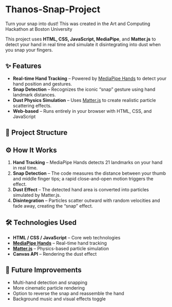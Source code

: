 # Thanos-Snap-Project

Turn your snap into dust!  This was created in the Art and Computing Hackathon at Boston University 

This project uses **HTML, CSS, JavaScript, MediaPipe**, and **Matter.js** to detect your hand in real time and simulate it disintegrating into dust when you snap your fingers.

## ✨ Features

- **Real-time Hand Tracking** – Powered by [MediaPipe Hands](https://developers.google.com/mediapipe/solutions/vision/hand_landmarker) to detect your hand position and gestures.  
- **Snap Detection** – Recognizes the iconic “snap” gesture using hand landmark distances.  
- **Dust Physics Simulation** – Uses [Matter.js](https://brm.io/matter-js/) to create realistic particle scattering effects.  
- **Web-based** – Runs entirely in your browser with HTML, CSS, and JavaScript
## 📂 Project Structure


## ⚙️ How It Works

1. **Hand Tracking** – MediaPipe Hands detects 21 landmarks on your hand in real time.  
2. **Snap Detection** – The code measures the distance between your thumb and middle finger tips; a rapid close-and-open motion triggers the effect.  
3. **Dust Effect** – The detected hand area is converted into particles simulated by Matter.js.  
4. **Disintegration** – Particles scatter outward with random velocities and fade away, creating the “snap” effect.  

## 🛠️ Technologies Used

- **HTML / CSS / JavaScript** – Core web technologies  
- **[MediaPipe Hands](https://developers.google.com/mediapipe/solutions/vision/hand_landmarker)** – Real-time hand tracking  
- **[Matter.js](https://brm.io/matter-js/)** – Physics-based particle simulation  
- **Canvas API** – Rendering the dust effect  


## 🎯 Future Improvements

- Multi-hand detection and snapping  
- More cinematic particle rendering  
- Option to reverse the snap and reassemble the hand  
- Background music and visual effects toggle  
